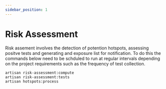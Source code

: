 ```yaml
---
sidebar_position: 1
---
```


# Risk Assessment

Risk assement involves the detection of potention hotspots, assessing positve tests and generating and exposure list for notification. To do this the commands below need to be schduled to run at regular intervals depending on the project requirements such as the frequency of test collection.

```
artisan risk-assessment:compute
artisan risk-assessment:tests
artisan hotspots:process
```
